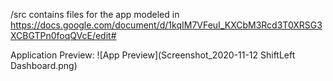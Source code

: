 /src contains files for the app modeled in https://docs.google.com/document/d/1kqIM7VFeuI_KXCbM3Rcd3T0XRSG3XCBGTPn0foqQVcE/edit#

Application Preview:
![App Preview](Screenshot_2020-11-12 ShiftLeft Dashboard.png)

